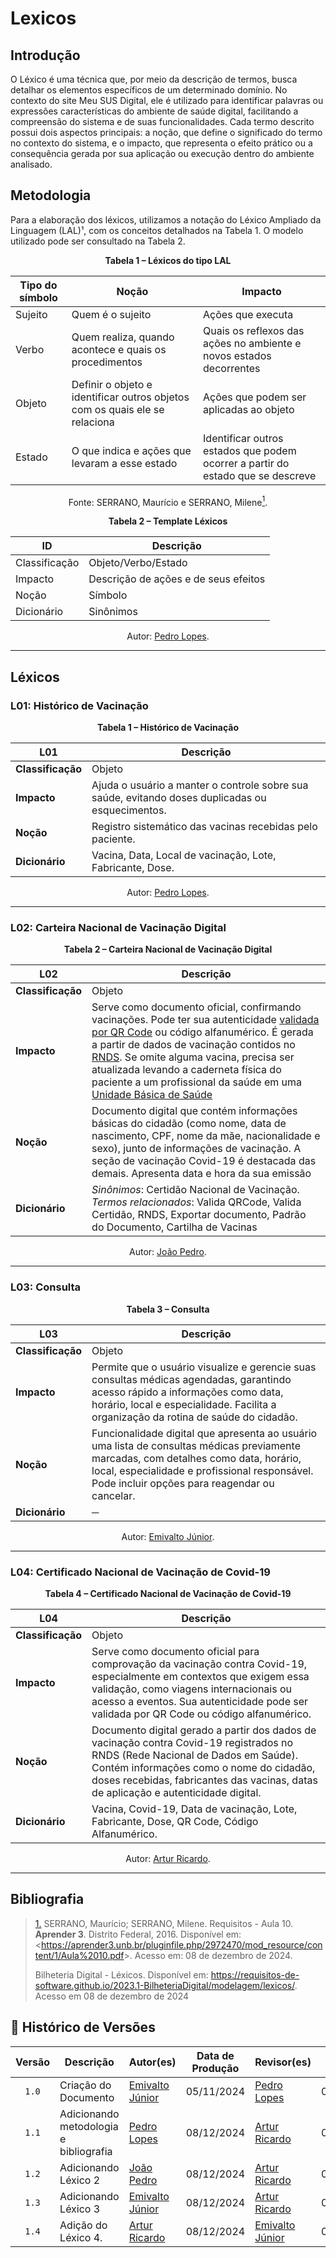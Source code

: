 # Lexicos

## Introdução

O Léxico é uma técnica que, por meio da descrição de termos, busca detalhar os elementos específicos de um determinado domínio. No contexto do site Meu SUS Digital, ele é utilizado para identificar palavras ou expressões características do ambiente de saúde digital, facilitando a compreensão do sistema e de suas funcionalidades. Cada termo descrito possui dois aspectos principais: a noção, que define o significado do termo no contexto do sistema, e o impacto, que representa o efeito prático ou a consequência gerada por sua aplicação ou execução dentro do ambiente analisado.


## Metodologia

Para a elaboração dos léxicos, utilizamos a notação do Léxico Ampliado da Linguagem (LAL)¹, com os conceitos detalhados na Tabela 1. O modelo utilizado pode ser consultado na Tabela 2.

<div align="center">
    <p><strong>Tabela 1 – Léxicos do tipo LAL</strong></p>
</div>

<center>

| Tipo do símbolo | Noção | Impacto |
| ----------------- | ------- | ------- |
| Sujeito | Quem é o sujeito | Ações que executa |
| Verbo | Quem realiza, quando acontece e quais os procedimentos | Quais os reflexos das ações no ambiente e novos estados decorrentes |
| Objeto | Definir o objeto e identificar outros objetos com os quais ele se relaciona | Ações que podem ser aplicadas ao objeto  |
| Estado | O que indica e ações que levaram a esse estado | Identificar outros estados que podem ocorrer a partir do estado que se descreve  |

</center>

<div align="center">
    <p>Fonte: SERRANO, Maurício e SERRANO, Milene<a id="anchor_1" href="#REF1"><sup>1</sup></a>.</p>
</div>



<div align="center">
    <p><strong>Tabela 2 – Template Léxicos</strong></p>
</div>

<center>

| ID | Descrição |
| ----------------- | ------- |
| Classificação | Objeto/Verbo/Estado |
| Impacto | Descrição de ações e de seus efeitos | 
| Noção | Símbolo |
| Dicionário | Sinônimos |

</center>

<div align="center">
    <p>Autor: <a href="https://github.com/pLopess">Pedro Lopes</a>.</p>
</div>

---

## Léxicos

### L01: Histórico de Vacinação

<div align="center">
    <p><strong>Tabela 1 – Histórico de Vacinação</strong></p>
</div>

<center>

| **L01**              | **Descrição**                                                                                      |
|----------------------|----------------------------------------------------------------------------------------------------|
| **Classificação**   | Objeto                                                                                            |
| **Impacto**         | Ajuda o usuário a manter o controle sobre sua saúde, evitando doses duplicadas ou esquecimentos.   |
| **Noção**           | Registro sistemático das vacinas recebidas pelo paciente.                                          |
| **Dicionário**      | Vacina, Data, Local de vacinação, Lote, Fabricante, Dose. 

</center>

<div align="center">
    <p>Autor: <a href="https://github.com/pLopess">Pedro Lopes</a>.</p>
</div>

---

### L02: Carteira Nacional de Vacinação Digital

<div align="center">
    <p><strong>Tabela 2 – Carteira Nacional de Vacinação Digital</strong></p>
</div>

<center>

| **L02**              | **Descrição**                                                                                      |
|----------------------|----------------------------------------------------------------------------------------------------|
| **Classificação**   | Objeto                                                                                            |
| **Impacto**         | Serve como documento oficial, confirmando vacinações. Pode ter sua autenticidade <u>validada por QR Code</u> ou código alfanumérico. É gerada a partir de dados de vacinação contidos no <u>RNDS</u>. Se omite alguma vacina, precisa ser atualizada levando a caderneta física do paciente a um profissional da saúde em uma <u>Unidade Básica de Saúde</u> |
| **Noção**           | Documento digital que contém informações básicas do cidadão (como nome, data de nascimento, CPF, nome da mãe, nacionalidade e sexo), junto de informações de vacinação. A seção de vacinação Covid-19 é destacada das demais. Apresenta data e hora da sua emissão |
| **Dicionário**      | *Sinônimos*: Certidão Nacional de Vacinação. *Termos relacionados*: Valida QRCode, Valida Certidão, RNDS, Exportar documento, Padrão do Documento, Cartilha de Vacinas |

</center>

<div align="center">
    <p>Autor: <a href="https://github.com/JoosPerro">João Pedro</a>.</p>
</div>

---

### L03: Consulta

<div align="center">
    <p><strong>Tabela 3 – Consulta</strong></p>
</div>

<center>

| **L03**              | **Descrição**                                                                                      |
|----------------------|----------------------------------------------------------------------------------------------------|
| **Classificação**    | Objeto                                                                                            |
| **Impacto**          | Permite que o usuário visualize e gerencie suas consultas médicas agendadas, garantindo acesso rápido a informações como data, horário, local e especialidade. Facilita a organização da rotina de saúde do cidadão. |
| **Noção**            | Funcionalidade digital que apresenta ao usuário uma lista de consultas médicas previamente marcadas, com detalhes como data, horário, local, especialidade e profissional responsável. Pode incluir opções para reagendar ou cancelar. |
| **Dicionário**       | ─                                                                                                |

</center>

<div align="center">
    <p>Autor: <a href="https://github.com/EmivaltoJrr">Emivalto Júnior</a>.</p>
</div>

---

### L04: Certificado Nacional de Vacinação de Covid-19

<div align="center">
    <p><strong>Tabela 4 – Certificado Nacional de Vacinação de Covid-19</strong></p>
</div>

<center>

| **L04**           | **Descrição** |
| ----------------- | ------------- |
| **Classificação** | Objeto                                                                                            |
| **Impacto**       | Serve como documento oficial para comprovação da vacinação contra Covid-19, especialmente em contextos que exigem essa validação, como viagens internacionais ou acesso a eventos. Sua autenticidade pode ser validada por QR Code ou código alfanumérico. |
| **Noção**         | Documento digital gerado a partir dos dados de vacinação contra Covid-19 registrados no RNDS (Rede Nacional de Dados em Saúde). Contém informações como o nome do cidadão, doses recebidas, fabricantes das vacinas, datas de aplicação e autenticidade digital. |
| **Dicionário**    | Vacina, Covid-19, Data de vacinação, Lote, Fabricante, Dose, QR Code, Código Alfanumérico.          |

</center>

<div align="center">
    <p>Autor: <a href="https://github.com/algorithmorphic">Artur Ricardo</a>.</p>
</div>

---

## Bibliografia

> <a id="REF1" href="#anchor_1">1.</a> SERRANO, Maurício; SERRANO, Milene. Requisitos - Aula 10. **Aprender 3**. Distrito Federal, 2016. Disponível em: <<https://aprender3.unb.br/pluginfile.php/2972470/mod_resource/content/1/Aula%2010.pdf>>. Acesso em: 08 de dezembro de 2024.
> 
> Bilheteria Digital - Léxicos. Disponível em: <https://requisitos-de-software.github.io/2023.1-BilheteriaDigital/modelagem/lexicos/>. Acesso em 08 de dezembro de 2024
>

## 📑 Histórico de Versões

| Versão | Descrição | Autor(es) | Data de Produção | Revisor(es) | Data de Revisão | 
| :----: | --------- | --------- | :--------------: | ----------- | :-------------: |
| `1.0`  | Criação do Documento |[Emivalto Júnior](https://github.com/EmivaltoJrr) | 05/11/2024 | [Pedro Lopes](https://github.com/pLopess) | 08/12/2024 |
| `1.1`  | Adicionando metodologia e bibliografia| [Pedro Lopes](https://github.com/pLopess) | 08/12/2024 | [Artur Ricardo](https://github.com/algorithmorphic) | 08/12/2024 |
| `1.2`  | Adicionando Léxico 2 | [João Pedro](https://github.com/JoosPerro) | 08/12/2024 | [Artur Ricardo](https://github.com/algorithmorphic) | 08/12/2024 |
| `1.3`  | Adicionando Léxico 3 | [Emivalto Júnior](https://github.com/EmivaltoJrr) | 08/12/2024 | [Artur Ricardo](https://github.com/algorithmorphic) | 08/12/2024 |
| `1.4`  | Adição do Léxico 4. | [Artur Ricardo](https://github.com/algorithmorphic) | 08/12/2024 | [Emivalto Júnior](https://github.com/EmivaltoJrr) | 08/12/2024 |

